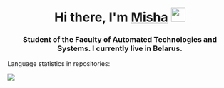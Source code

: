 <h1 align="center">Hi there, I'm <a href="https://t.me/questions_questions" target="_blank">Misha</a> 
<img src="https://github.com/blackcater/blackcater/raw/main/images/Hi.gif" height="32"/></h1>
<h3 align="center">Student of the Faculty of Automated Technologies and Systems. I currently live in Belarus.</h3>

Language statistics in repositories:

![](https://github-profile-summary-cards.vercel.app/api/cards/repos-per-language?username=Satana6699&theme=solarized_dark)

<!--
**Satana6699/Satana6699** is a ✨ _special_ ✨ repository because its `README.md` (this file) appears on your GitHub profile.

Here are some ideas to get you started:

- 🔭 I’m currently working on ...
- 🌱 I’m currently learning ...
- 👯 I’m looking to collaborate on ...
- 🤔 I’m looking for help with ...
- 💬 Ask me about ...
- 📫 How to reach me: ...
- 😄 Pronouns: ...
- ⚡ Fun fact: ...
-->

